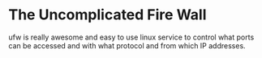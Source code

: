 # The Uncomplicated Fire Wall

ufw is really awesome and easy to use linux service to control what ports can be accessed and with what protocol and from which IP addresses.
